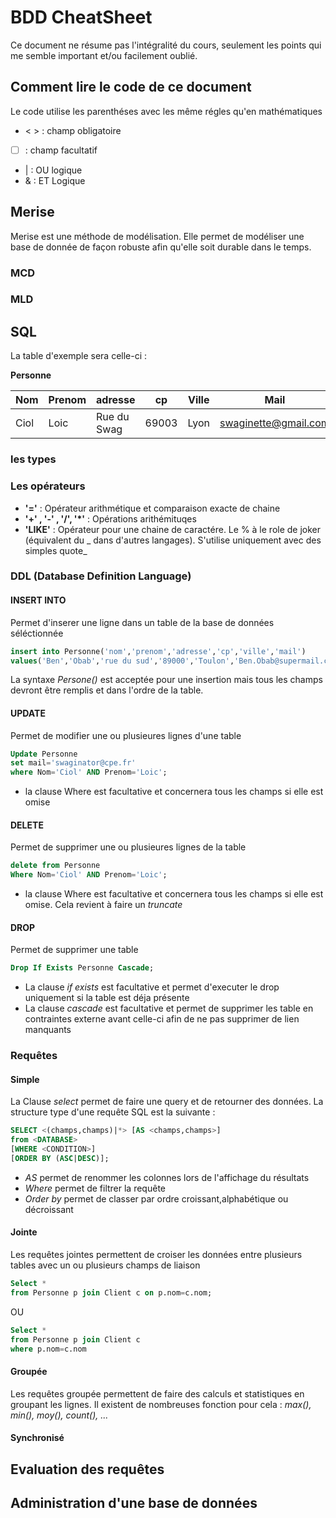 # BDD CheatSheet
Ce document ne résume pas l'intégralité du cours, seulement les points qui me semble important et/ou facilement oublié.

## Comment lire le code de ce document
Le code utilise les parenthéses avec les même régles qu'en mathématiques
- < > : champ obligatoire
- [  ] : champ facultatif
- | : OU logique
- & : ET Logique

## Merise
Merise est une méthode de modélisation. Elle permet de modéliser une base de donnée de façon robuste afin qu'elle soit durable dans le temps.

### MCD
### MLD
## SQL
La table d'exemple sera celle-ci :

**Personne**

Nom  | Prenom | adresse     | cp    | Ville | Mail
---- | ------ | ----------- | ----- | ----- | --------------------
Ciol | Loic   | Rue du Swag | 69003 | Lyon  | swaginette@gmail.com

### les types
### Les opérateurs
- **'='** : Opérateur arithmétique et comparaison exacte de chaine
- **'+' , '-' , '/', '*'** : Opérations arithémituqes
- **'LIKE'** : Opérateur pour une chaine de caractére. Le % à le role de joker (équivalent du _ dans d'autres langages). S'utilise uniquement avec des simples quote_

### DDL (Database Definition Language)
#### INSERT INTO
Permet d'inserer une ligne dans un table de la base de données séléctionnée

```SQL
insert into Personne('nom','prenom','adresse','cp','ville','mail')
values('Ben','Obab','rue du sud','89000','Toulon','Ben.Obab@supermail.com');
```

La syntaxe _Persone()_ est acceptée pour une insertion mais tous les champs devront être remplis et dans l'ordre de la table.

#### UPDATE
Permet de modifier une ou plusieures lignes d'une table

```SQL
Update Personne
set mail='swaginator@cpe.fr'
where Nom='Ciol' AND Prenom='Loic';
```

- la clause Where est facultative et concernera tous les champs si elle est omise

#### DELETE
Permet de supprimer une ou plusieures lignes de la table

```SQL
delete from Personne
Where Nom='Ciol' AND Prenom='Loic';
```

- la clause Where est facultative et concernera tous les champs si elle est omise. Cela revient à faire un _truncate_

#### DROP
Permet de supprimer une table

```SQL
Drop If Exists Personne Cascade;
```

- La clause _if exists_ est facultative et permet d'executer le drop uniquement si la table est déja présente
- La clause _cascade_ est facultative et permet de supprimer les table en contraintes externe avant celle-ci afin de ne pas supprimer de lien manquants

### Requêtes
#### Simple
La Clause _select_ permet de faire une query et de retourner des données. La structure type d'une requête SQL est la suivante :

```SQL
SELECT <(champs,champs)|*> [AS <champs,champs>]
from <DATABASE>
[WHERE <CONDITION>]
[ORDER BY (ASC|DESC)];
```

- _AS_ permet de renommer les colonnes lors de l'affichage du résultats
- _Where_ permet de filtrer la requête
- _Order by_ permet de classer par ordre croissant,alphabétique ou décroissant

#### Jointe
Les requêtes jointes permettent de croiser les données entre plusieurs tables avec un ou plusieurs champs de liaison

```SQL
Select *
from Personne p join Client c on p.nom=c.nom;
```

OU

```SQL
Select *
from Personne p join Client c
where p.nom=c.nom
```

#### Groupée
Les requêtes groupée permettent de faire des calculs et statistiques en groupant les lignes. Il existent de nombreuses fonction pour cela : _max(), min(), moy(), count(), ..._

#### Synchronisé
## Evaluation des requêtes
## Administration d'une base de données
